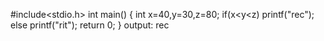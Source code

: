 #include<stdio.h>
int main()
{
  int x=40,y=30,z=80;
  if(x<y<z)
  printf("rec");
  else
  printf("rit");
  return 0;
}
output:
rec
